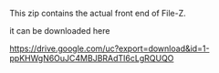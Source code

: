 This zip contains the actual front end of File-Z.

it can be downloaded here

https://drive.google.com/uc?export=download&id=1-ppKHWgN6OuJC4MBJBRAdTI6cLgRQUQO
